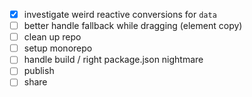 - [x] investigate weird reactive conversions for `data`
- [ ] better handle fallback while dragging (element copy)
- [ ] clean up repo
- [ ] setup monorepo
- [ ] handle build / right package.json nightmare
- [ ] publish
- [ ] share 
